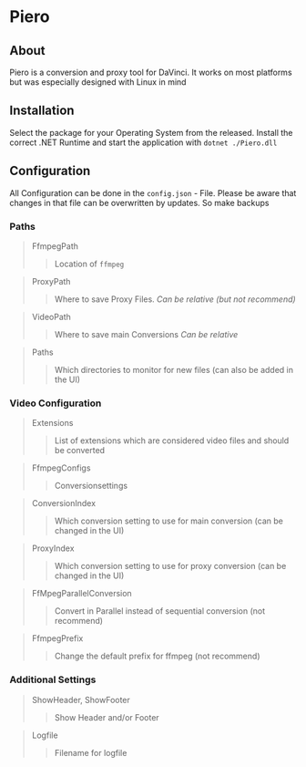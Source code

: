 # Piero
## About
Piero is a conversion and proxy tool for DaVinci. It works on most platforms but was especially designed with Linux in mind

## Installation
Select the package for your Operating System from the released. Install the correct .NET Runtime and start the application with `dotnet ./Piero.dll`


## Configuration
All Configuration can be done in the `config.json` - File. Please be aware that changes in that file can be overwritten by updates. So make backups

### Paths

>FfmpegPath
>>Location of `ffmpeg`

>ProxyPath
>>Where to save Proxy Files. _Can be relative (but not recommend)_

>VideoPath
>>Where to save main Conversions _Can be relative_

>Paths
>>Which directories to monitor for new files (can also be added in the UI) 

### Video Configuration
>Extensions
>>List of extensions which are considered video files and should be converted

>FfmpegConfigs
>>Conversionsettings

>ConversionIndex
>>Which conversion setting to use for main conversion (can be changed in the UI)

>ProxyIndex
>>Which conversion setting to use for proxy conversion (can be changed in the UI)

>FfMpegParallelConversion
>> Convert in Parallel instead of sequential conversion (not recommend)

>FfmpegPrefix
>> Change the default prefix for ffmpeg (not recommend)

### Additional Settings
>ShowHeader, ShowFooter
>> Show Header and/or Footer
 
>Logfile
>> Filename for logfile

